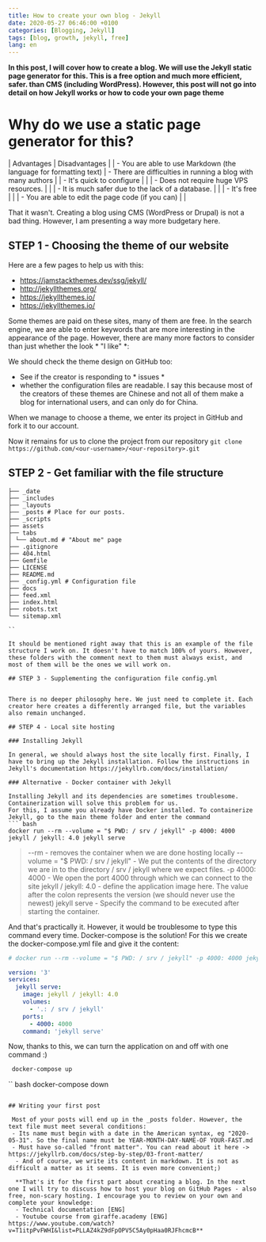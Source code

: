 ```yaml
---
title: How to create your own blog - Jekyll
date: 2020-05-27 06:46:00 +0100
categories: [Blogging, Jekyll]
tags: [blog, growth, jekyll, free]
lang: en
---
```


**In this post, I will cover how to create a blog. We will use the Jekyll static page generator for this. This is a free option and much more efficient, safer. than CMS (including WordPress). However, this post will not go into detail on how Jekyll works or how to code your own page theme**


# Why do we use a static page generator for this?

| Advantages | Disadvantages |
| - You are able to use Markdown (the language for formatting text) | - There are difficulties in running a blog with many authors |
| - It's quick to configure | |
| - Does not require huge VPS resources. | |
| - It is much safer due to the lack of a database. | |
| - It's free | |
| - You are able to edit the page code (if you can) | |

That it wasn't. Creating a blog using CMS (WordPress or Drupal) is not a bad thing. However, I am presenting a way more budgetary here.

## STEP 1 - Choosing the theme of our website

Here are a few pages to help us with this:
- https://jamstackthemes.dev/ssg/jekyll/
- http://jekyllthemes.org/
- https://jekyllthemes.io/
- https://jekyllthemes.io/

Some themes are paid on these sites, many of them are free. In the search engine, we are able to enter keywords that are more interesting in the appearance of the page.
However, there are many more factors to consider than just whether the look * "I like" *:

We should check the theme design on GitHub too:
- See if the creator is responding to * issues *
- whether the configuration files are readable.
I say this because most of the creators of these themes are Chinese and not all of them make a blog for international users, and can only do for China.

When we manage to choose a theme, we enter its project in GitHub and fork it to our account.

Now it remains for us to clone the project from our repository
``` git clone https://github.com/<our-username>/<our-repository>.git ```

## STEP 2 - Get familiar with the file structure

```
├── _date
├── _includes
├── _layouts
├── _posts # Place for our posts.
├── _scripts
├── assets
├── tabs
│ └── about.md # "About me" page
├── .gitignore
├── 404.html
├── Gemfile
├── LICENSE
├── README.md
├── _config.yml # Configuration file
├── docs
├── feed.xml
├── index.html
├── robots.txt
└── sitemap.xml

``

It should be mentioned right away that this is an example of the file structure I work on. It doesn't have to match 100% of yours. However, these folders with the comment next to them must always exist, and most of them will be the ones we will work on.

## STEP 3 - Supplementing the configuration file config.yml


There is no deeper philosophy here. We just need to complete it. Each creator here creates a differently arranged file, but the variables also remain unchanged.

## STEP 4 - Local site hosting

### Installing Jekyll

In general, we should always host the site locally first. Finally, I have to bring up the Jekyll installation. Follow the instructions in Jekyll's documentation https://jekyllrb.com/docs/installation/

### Alternative - Docker container with Jekyll

Installing Jekyll and its dependencies are sometimes troublesome. Containerization will solve this problem for us.
For this, I assume you already have Docker installed. To containerize Jekyll, go to the main theme folder and enter the command
``` bash
docker run --rm --volume = "$ PWD: / srv / jekyll" -p 4000: 4000 jekyll / jekyll: 4.0 jekyll serve
```
> --rm - removes the container when we are done hosting locally
> --volume = "$ PWD: / srv / jekyll" - We put the contents of the directory we are in to the directory / srv / jekyll where we expect files.
> -p 4000: 4000 - We open the port 4000 through which we can connect to the site
> jekyll / jekyll: 4.0 - define the application image here. The value after the colon represents the version (we should never use the newest)
> jekyll serve - Specify the command to be executed after starting the container.

And that's practically it. However, it would be troublesome to type this command every time. Docker-compose is the solution! For this we create the docker-compose.yml file and give it the content:
``` yaml
# docker run --rm --volume = "$ PWD: / srv / jekyll" -p 4000: 4000 jekyll / jekyll: 4.0 jekyll serve

version: '3'
services:
  jekyll serve:
    image: jekyll / jekyll: 4.0
    volumes:
      - '.: / srv / jekyll'
    ports:
      - 4000: 4000
    command: 'jekyll serve'

```
Now, thanks to this, we can turn the application on and off with one command :)
``` bash
 docker-compose up
```
`` bash
 docker-compose down
```

## Writing your first post

 Most of your posts will end up in the _posts folder. However, the text file must meet several conditions:
 - Its name must begin with a date in the American syntax, eg "2020-05-31". So the final name must be YEAR-MONTH-DAY-NAME-OF YOUR-FAST.md
 - Must have so-called "front matter". You can read about it here -> https://jekyllrb.com/docs/step-by-step/03-front-matter/
  - And of course, we write its content in markdown. It is not as difficult a matter as it seems. It is even more convenient;)

  **That's it for the first part about creating a blog. In the next one I will try to discuss how to host your blog on GitHub Pages - also free, non-scary hosting. I encourage you to review on your own and complete your knowledge:
  - Technical documentation [ENG]
  - Youtube course from giraffe.academy [ENG] https://www.youtube.com/watch?v=T1itpPvFWHI&list=PLLAZ4kZ9dFpOPV5C5Ay0pHaa0RJFhcmcB**
